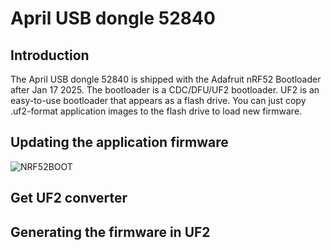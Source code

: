 # April USB dongle 52840 #

## Introduction ##

The April USB dongle 52840 is shipped with the Adafruit nRF52 Bootloader after Jan 17 2025. The bootloader is a CDC/DFU/UF2 bootloader. UF2 is an easy-to-use bootloader that appears as a flash drive. You can just copy .uf2-format application images to the flash drive to load new firmware.

## Updating the application firmware ##

![NRF52BOOT](https://i1.aprbrother.com/w/nrf52boot.png)

## Get UF2 converter ##

## Generating the firmware in UF2 ##



